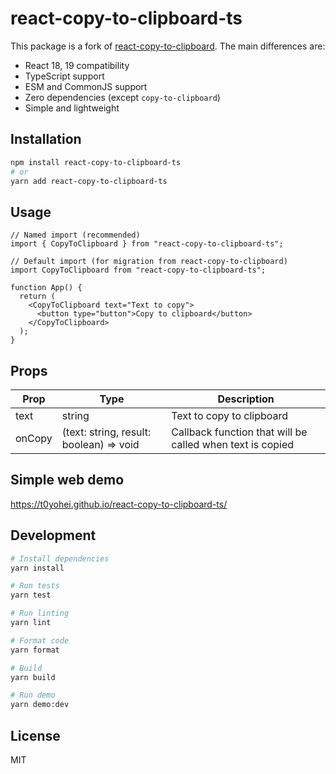 # react-copy-to-clipboard-ts

This package is a fork of [react-copy-to-clipboard](https://github.com/nkbt/react-copy-to-clipboard). The main differences are:

- React 18, 19 compatibility
- TypeScript support
- ESM and CommonJS support
- Zero dependencies (except `copy-to-clipboard`)
- Simple and lightweight

## Installation

```bash
npm install react-copy-to-clipboard-ts
# or
yarn add react-copy-to-clipboard-ts
```

## Usage

```tsx
// Named import (recommended)
import { CopyToClipboard } from "react-copy-to-clipboard-ts";

// Default import (for migration from react-copy-to-clipboard)
import CopyToClipboard from "react-copy-to-clipboard-ts";

function App() {
  return (
    <CopyToClipboard text="Text to copy">
      <button type="button">Copy to clipboard</button>
    </CopyToClipboard>
  );
}
```

## Props

| Prop   | Type                                    | Description                                               |
| ------ | --------------------------------------- | --------------------------------------------------------- |
| text   | string                                  | Text to copy to clipboard                                 |
| onCopy | (text: string, result: boolean) => void | Callback function that will be called when text is copied |

## Simple web demo

https://t0yohei.github.io/react-copy-to-clipboard-ts/

## Development

```bash
# Install dependencies
yarn install

# Run tests
yarn test

# Run linting
yarn lint

# Format code
yarn format

# Build
yarn build

# Run demo
yarn demo:dev
```

## License

MIT
